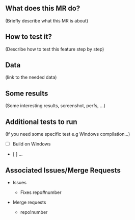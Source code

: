 ## What does this MR do?

(Briefly describe what this MR is about)

## How to test it?

(Describe how to test this feature step by step)

## Data

(link to the needed data)

## Some results

(Some interesting results, screenshot, perfs, ...)

## Additional tests to run

(If you need some specific test e.g Windows compilation...)

- [ ] Build on Windows
- [ ] ...

## Associated Issues/Merge Requests

- Issues
  - Fixes repo#number

- Merge requests
  - repo!number
